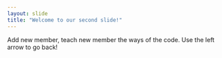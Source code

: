 ```yaml
---
layout: slide
title: "Welcome to our second slide!"
---
```

Add new member, teach new member the ways of the code.
Use the left arrow to go back!
